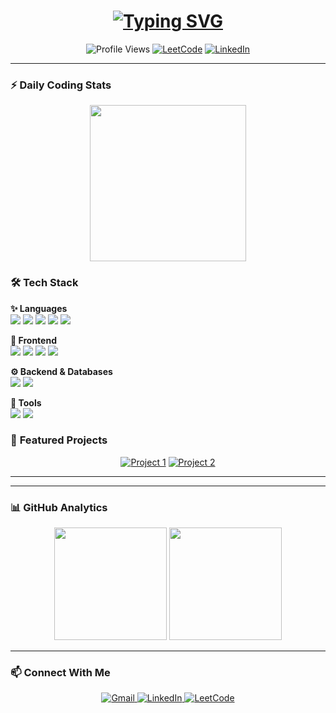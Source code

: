 <h1 align="center">
  <a href="https://git.io/typing-svg">
    <img src="https://readme-typing-svg.demolab.com?font=Fira+Code&weight=600&size=30&duration=4000&pause=1000&color=22D3EE&center=true&vCenter=true&width=600&lines=%F0%9F%91%8B+Hello+World!+I'm+Ajay+Prasath;%F0%9F%9A%80+Full-Stack+Developer;%F0%9F%92%BB+Code+Enthusiast;%F0%9F%A7%A0+Problem+Solver;%E2%9C%A8+From+India" alt="Typing SVG" />
  </a>
</h1>

<p align="center">
  <img src="https://komarev.com/ghpvc/?username=ajay20050412&label=Profile%20Views&color=0e75b6&style=flat" alt="Profile Views" /> 
  <a href="https://leetcode.com/ajayprasath2005/"><img src="https://img.shields.io/badge/LeetCode-000000?style=flat&logo=LeetCode&logoColor=#d16c06" alt="LeetCode"/></a>
  <a href="https://linkedin.com/in/ajay-prasath-4b76872b1"><img src="https://img.shields.io/badge/LinkedIn-0077B5?style=flat&logo=linkedin&logoColor=white" alt="LinkedIn"/></a>
</p>


---

### ⚡ **Daily Coding Stats**
<p align="center">
  <img src="https://streak-stats.demolab.com?user=ajay20050412&theme=react&border_radius=10&date_format=M%20j%5B%2C%20Y%5D&fire=FF0000&ring=52DD7C&currStreakLabel=52DD7C" height="250"/>
</p>



### 🛠️ **Tech Stack**

<p align="center">
  
**✨ Languages**  
<img src="https://img.shields.io/badge/-C-00599C?style=for-the-badge&logo=c&logoColor=white&labelColor=black" />
<img src="https://img.shields.io/badge/-C++-00599C?style=for-the-badge&logo=c%2B%2B&logoColor=white&labelColor=black" />
<img src="https://img.shields.io/badge/-Python-3776AB?style=for-the-badge&logo=python&logoColor=white&labelColor=black" />
<img src="https://img.shields.io/badge/-Java-ED8B00?style=for-the-badge&logo=openjdk&logoColor=white&labelColor=black" />
<img src="https://img.shields.io/badge/-JavaScript-F7DF1E?style=for-the-badge&logo=javascript&logoColor=black&labelColor=black" />

**🎨 Frontend**  
<img src="https://img.shields.io/badge/-HTML5-E34F26?style=for-the-badge&logo=html5&logoColor=white&labelColor=black" />
<img src="https://img.shields.io/badge/-CSS3-1572B6?style=for-the-badge&logo=css3&logoColor=white&labelColor=black" />
<img src="https://img.shields.io/badge/-React-20232A?style=for-the-badge&logo=react&logoColor=61DAFB&labelColor=black" />
<img src="https://img.shields.io/badge/-Tailwind_CSS-38B2AC?style=for-the-badge&logo=tailwind-css&logoColor=white&labelColor=black" />

**⚙️ Backend & Databases**  
<img src="https://img.shields.io/badge/-Node.js-43853D?style=for-the-badge&logo=node.js&logoColor=white&labelColor=black" />
<img src="https://img.shields.io/badge/-MongoDB-4EA94B?style=for-the-badge&logo=mongodb&logoColor=white&labelColor=black" />

**🔧 Tools**  
<img src="https://img.shields.io/badge/-Electron-2B2E3A?style=for-the-badge&logo=electron&logoColor=9FEAF9&labelColor=black" />
<img src="https://img.shields.io/badge/-Git-F05032?style=for-the-badge&logo=git&logoColor=white&labelColor=black" />

</p>


### 🌟 **Featured Projects**

<!-- Replace with your actual projects -->
<div align="center">
  
[![Project 1](https://github-readme-stats.vercel.app/api/pin/?username=ajay20050412&repo=REPO_NAME&theme=react)](https://github.com/ajay20050412/REPO_NAME)
[![Project 2](https://github-readme-stats.vercel.app/api/pin/?username=ajay20050412&repo=REPO_NAME&theme=react)](https://github.com/ajay20050412/REPO_NAME)

</div>

---


---

### 📊 **GitHub Analytics**

<div align="center">
  <img height="180" src="https://github-readme-stats.vercel.app/api?username=ajay20050412&show_icons=true&theme=react&include_all_commits=true&count_private=true&hide_border=true"/>
  <img height="180" src="https://github-readme-stats.vercel.app/api/top-langs/?username=ajay20050412&layout=compact&theme=react&langs_count=8&hide_border=true"/>
</div>

---


### 📫 **Connect With Me**

<p align="center">
  <a href="mailto:Ajayprasath20050412@gmail.com">
    <img src="https://img.shields.io/badge/Gmail-D14836?style=for-the-badge&logo=gmail&logoColor=white&labelColor=black" alt="Gmail"/>
  </a>
  <a href="https://linkedin.com/in/ajay-prasath-4b76872b1">
    <img src="https://img.shields.io/badge/LinkedIn-0077B5?style=for-the-badge&logo=linkedin&logoColor=white&labelColor=black" alt="LinkedIn"/>
  </a>
  <a href="https://leetcode.com/ajayprasath2005/">
    <img src="https://img.shields.io/badge/-LeetCode-FFA116?style=for-the-badge&logo=LeetCode&logoColor=black&labelColor=black" alt="LeetCode"/>
  </a>
</p>



